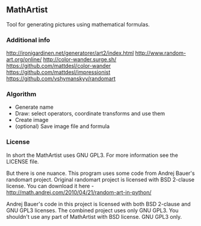 ## MathArtist

Tool for generating pictures using mathematical formulas.

### Additional info

http://ironigardinen.net/generatorer/art2/index.html
http://www.random-art.org/online/
http://color-wander.surge.sh/
https://github.com/mattdesl/color-wander
https://github.com/mattdesl/impressionist
https://github.com/vshymanskyy/randomart

### Algorithm

* Generate name
* Draw: select operators, coordinate transforms and use them
* Create image
* (optional) Save image file and formula

### License

In short the MathArtist uses GNU GPL3. For more information see the LICENSE file.

But there is one nuance. This program uses some code from Andrej Bauer's randomart project. Original randomart project is licensed with BSD 2-clause license. You can download it here - http://math.andrej.com/2010/04/21/random-art-in-python/

Andrej Bauer's code in this project is licensed with both BSD 2-clause and GNU GPL3 licenses. The combined project uses only GNU GPL3. You shouldn't use any part of MathArtist with BSD license. GNU GPL3 only.
